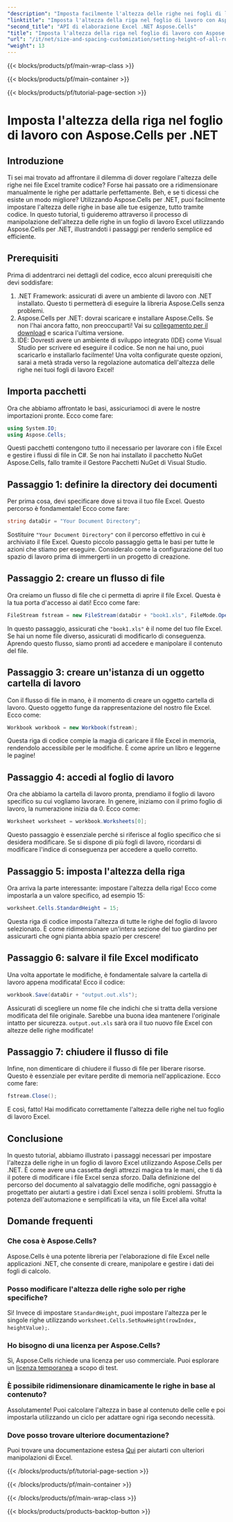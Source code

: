 ```yaml
---
"description": "Imposta facilmente l'altezza delle righe nei fogli di lavoro Excel utilizzando Aspose.Cells per .NET. Segui la nostra guida completa per istruzioni dettagliate."
"linktitle": "Imposta l'altezza della riga nel foglio di lavoro con Aspose.Cells per .NET"
"second_title": "API di elaborazione Excel .NET Aspose.Cells"
"title": "Imposta l'altezza della riga nel foglio di lavoro con Aspose.Cells per .NET"
"url": "/it/net/size-and-spacing-customization/setting-height-of-all-rows-in-worksheet/"
"weight": 13
---
```


{{< blocks/products/pf/main-wrap-class >}}

{{< blocks/products/pf/main-container >}}

{{< blocks/products/pf/tutorial-page-section >}}

# Imposta l'altezza della riga nel foglio di lavoro con Aspose.Cells per .NET

## Introduzione
Ti sei mai trovato ad affrontare il dilemma di dover regolare l'altezza delle righe nei file Excel tramite codice? Forse hai passato ore a ridimensionare manualmente le righe per adattarle perfettamente. Beh, e se ti dicessi che esiste un modo migliore? Utilizzando Aspose.Cells per .NET, puoi facilmente impostare l'altezza delle righe in base alle tue esigenze, tutto tramite codice. In questo tutorial, ti guideremo attraverso il processo di manipolazione dell'altezza delle righe in un foglio di lavoro Excel utilizzando Aspose.Cells per .NET, illustrandoti i passaggi per renderlo semplice ed efficiente.
## Prerequisiti
Prima di addentrarci nei dettagli del codice, ecco alcuni prerequisiti che devi soddisfare:
1. .NET Framework: assicurati di avere un ambiente di lavoro con .NET installato. Questo ti permetterà di eseguire la libreria Aspose.Cells senza problemi.
2. Aspose.Cells per .NET: dovrai scaricare e installare Aspose.Cells. Se non l'hai ancora fatto, non preoccuparti! Vai su [collegamento per il download](https://releases.aspose.com/cells/net/) e scarica l'ultima versione.
3. IDE: Dovresti avere un ambiente di sviluppo integrato (IDE) come Visual Studio per scrivere ed eseguire il codice. Se non ne hai uno, puoi scaricarlo e installarlo facilmente!
Una volta configurate queste opzioni, sarai a metà strada verso la regolazione automatica dell'altezza delle righe nei tuoi fogli di lavoro Excel!
## Importa pacchetti
Ora che abbiamo affrontato le basi, assicuriamoci di avere le nostre importazioni pronte. Ecco come fare:
```csharp
using System.IO;
using Aspose.Cells;
```
Questi pacchetti contengono tutto il necessario per lavorare con i file Excel e gestire i flussi di file in C#. Se non hai installato il pacchetto NuGet Aspose.Cells, fallo tramite il Gestore Pacchetti NuGet di Visual Studio.
## Passaggio 1: definire la directory dei documenti
Per prima cosa, devi specificare dove si trova il tuo file Excel. Questo percorso è fondamentale! Ecco come fare:
```csharp
string dataDir = "Your Document Directory";
```
Sostituire `"Your Document Directory"` con il percorso effettivo in cui è archiviato il file Excel. Questo piccolo passaggio getta le basi per tutte le azioni che stiamo per eseguire. Consideralo come la configurazione del tuo spazio di lavoro prima di immergerti in un progetto di creazione.
## Passaggio 2: creare un flusso di file
Ora creiamo un flusso di file che ci permetta di aprire il file Excel. Questa è la tua porta d'accesso ai dati! Ecco come fare:
```csharp
FileStream fstream = new FileStream(dataDir + "book1.xls", FileMode.Open);
```
In questo passaggio, assicurati che `"book1.xls"` è il nome del tuo file Excel. Se hai un nome file diverso, assicurati di modificarlo di conseguenza. Aprendo questo flusso, siamo pronti ad accedere e manipolare il contenuto del file.
## Passaggio 3: creare un'istanza di un oggetto cartella di lavoro
Con il flusso di file in mano, è il momento di creare un oggetto cartella di lavoro. Questo oggetto funge da rappresentazione del nostro file Excel. Ecco come:
```csharp
Workbook workbook = new Workbook(fstream);
```
Questa riga di codice compie la magia di caricare il file Excel in memoria, rendendolo accessibile per le modifiche. È come aprire un libro e leggerne le pagine!
## Passaggio 4: accedi al foglio di lavoro
Ora che abbiamo la cartella di lavoro pronta, prendiamo il foglio di lavoro specifico su cui vogliamo lavorare. In genere, iniziamo con il primo foglio di lavoro, la numerazione inizia da 0. Ecco come:
```csharp
Worksheet worksheet = workbook.Worksheets[0];
```
Questo passaggio è essenziale perché si riferisce al foglio specifico che si desidera modificare. Se si dispone di più fogli di lavoro, ricordarsi di modificare l'indice di conseguenza per accedere a quello corretto.
## Passaggio 5: imposta l'altezza della riga
Ora arriva la parte interessante: impostare l'altezza della riga! Ecco come impostarla a un valore specifico, ad esempio 15:
```csharp
worksheet.Cells.StandardHeight = 15;
```
Questa riga di codice imposta l'altezza di tutte le righe del foglio di lavoro selezionato. È come ridimensionare un'intera sezione del tuo giardino per assicurarti che ogni pianta abbia spazio per crescere!
## Passaggio 6: salvare il file Excel modificato
Una volta apportate le modifiche, è fondamentale salvare la cartella di lavoro appena modificata! Ecco il codice:
```csharp
workbook.Save(dataDir + "output.out.xls");
```
Assicurati di scegliere un nome file che indichi che si tratta della versione modificata del file originale. Sarebbe una buona idea mantenere l'originale intatto per sicurezza. `output.out.xls` sarà ora il tuo nuovo file Excel con altezze delle righe modificate!
## Passaggio 7: chiudere il flusso di file
Infine, non dimenticare di chiudere il flusso di file per liberare risorse. Questo è essenziale per evitare perdite di memoria nell'applicazione. Ecco come fare:
```csharp
fstream.Close();
```
E così, fatto! Hai modificato correttamente l'altezza delle righe nel tuo foglio di lavoro Excel.
## Conclusione
In questo tutorial, abbiamo illustrato i passaggi necessari per impostare l'altezza delle righe in un foglio di lavoro Excel utilizzando Aspose.Cells per .NET. È come avere una cassetta degli attrezzi magica tra le mani, che ti dà il potere di modificare i file Excel senza sforzo. Dalla definizione del percorso del documento al salvataggio delle modifiche, ogni passaggio è progettato per aiutarti a gestire i dati Excel senza i soliti problemi. Sfrutta la potenza dell'automazione e semplificati la vita, un file Excel alla volta!
## Domande frequenti
### Che cosa è Aspose.Cells?
Aspose.Cells è una potente libreria per l'elaborazione di file Excel nelle applicazioni .NET, che consente di creare, manipolare e gestire i dati dei fogli di calcolo.
### Posso modificare l'altezza delle righe solo per righe specifiche?
Sì! Invece di impostare `StandardHeight`, puoi impostare l'altezza per le singole righe utilizzando `worksheet.Cells.SetRowHeight(rowIndex, heightValue);`.
### Ho bisogno di una licenza per Aspose.Cells?
Sì, Aspose.Cells richiede una licenza per uso commerciale. Puoi esplorare un [licenza temporanea](https://purchase.aspose.com/temporary-license/) a scopo di test.
### È possibile ridimensionare dinamicamente le righe in base al contenuto?
Assolutamente! Puoi calcolare l'altezza in base al contenuto delle celle e poi impostarla utilizzando un ciclo per adattare ogni riga secondo necessità.
### Dove posso trovare ulteriore documentazione?
Puoi trovare una documentazione estesa [Qui](https://reference.aspose.com/cells/net/) per aiutarti con ulteriori manipolazioni di Excel.

{{< /blocks/products/pf/tutorial-page-section >}}

{{< /blocks/products/pf/main-container >}}

{{< /blocks/products/pf/main-wrap-class >}}

{{< blocks/products/products-backtop-button >}}